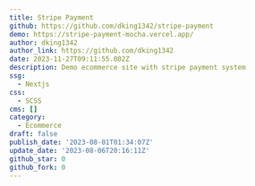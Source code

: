 ```yaml
---
title: Stripe Payment
github: https://github.com/dking1342/stripe-payment
demo: https://stripe-payment-mocha.vercel.app/
author: dking1342
author_link: https://github.com/dking1342
date: 2023-11-27T09:11:55.002Z
description: Demo ecommerce site with stripe payment system
ssg:
  - Nextjs
css:
  - SCSS
cms: []
category:
  - Ecommerce
draft: false
publish_date: '2023-08-01T01:34:07Z'
update_date: '2023-08-06T20:16:11Z'
github_star: 0
github_fork: 0
---
```

